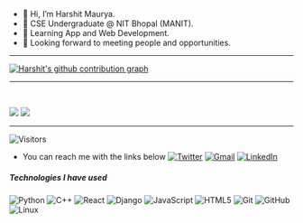 - 👋 Hi, I’m Harshit Maurya.
- 🌱 CSE Undergraduate @ NIT Bhopal (MANIT).
- 💞️ Learning App and Web Development.
- 👀 Looking forward to meeting people and opportunities.
<!---
H-Maurya/H-Maurya is a ✨ special ✨ repository because its `README.md` (this file) appears on your GitHub profile.
You can click the Preview link to take a look at your changes.
--->
___
[![Harshit's github contribution graph](https://activity-graph.herokuapp.com/graph?username=H-Maurya&bg_color=fffff0&color=708090&line=24292e&point=24292e&area=true&hide_border=true)](https://github.com/ashutosh00710/github-readme-activity-graph)

___

<br>

[![](https://github-readme-stats.vercel.app/api/top-langs/?username=H-Maurya&hide=css,html&langs_count=4&theme=vue)](https://github.com/anuraghazra/github-readme-stats)
[![](https://github-readme-stats.vercel.app/api?username=H-Maurya&?count_private=true&hide=issues&show_icons=true&theme=vue)](https://github.com/anuraghazra/github-readme-stats)
___
![Visitors](https://visitor-badge.laobi.icu/badge?page_id=H-Maurya.H-Maurya)


-   You can reach me with the links below
[![Twitter](https://img.shields.io/badge/-TWITTER-blue?style=for-the-badge&logo=twitter&logoColor=white)](https://twitter.com/_Karan21)
[![Gmail](https://img.shields.io/badge/-GMAIL-D14836?style=for-the-badge&logo=gmail&logoColor=white)](mailto:karn212000@gmail.com)
[![LinkedIn](https://img.shields.io/badge/-LINKEDIN-0077B5?style=for-the-badge&logo=linkedin&logoColor=white)](https://www.linkedin.com/in/karn21/)

##### Technologies I have used

![Python](https://img.shields.io/badge/-Python-000000?style=flat&logo=python)
![C++](https://img.shields.io/badge/-C++-000000?style=flat&logo=C%2B%2B&logoColor=00599C)
![React](https://img.shields.io/badge/-React-222222?style=flat&logo=React&logoColor=61DAFB)
![Django](https://img.shields.io/badge/-Django-222222?style=flat&logo=django&logoColor=white)
![JavaScript](https://img.shields.io/badge/-JavaScript-000000?style=flat&logo=javascript)
![HTML5](https://img.shields.io/badge/-HTML5-000000?style=flat&logo=HTML5)
![Git](https://img.shields.io/badge/-Git-222222?style=flat&logo=git&logoColor=F05032)
![GitHub](https://img.shields.io/badge/-GitHub-222222?style=flat&logo=github&logoColor=FFFFFF)
![Linux](https://img.shields.io/badge/-Linux-222222?style=flat&logo=linux&logoColor=FCC624)
